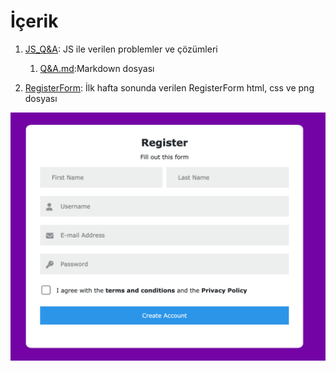 # İçerik

1. [JS_Q&A](https://github.com/ybakyurek/techCareerAssignments/tree/main/JS_Q%26A): JS ile verilen problemler ve çözümleri
   1. [Q&A.md](https://github.com/ybakyurek/techCareerAssignments/blob/main/JS_Q%26A/Q%26A.md):Markdown dosyası

2. [RegisterForm](https://github.com/ybakyurek/techCareerAssignments/tree/main/RegisterForm): İlk hafta sonunda verilen RegisterForm html, css ve png dosyası

![Register Form](https://github.com/ybakyurek/techCareerAssignments/blob/main/RegisterForm/RegisterForm.png?raw=true)
